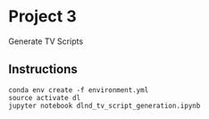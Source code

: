# Project 3
Generate TV Scripts

## Instructions
```
conda env create -f environment.yml
source activate dl
jupyter notebook dlnd_tv_script_generation.ipynb
```

